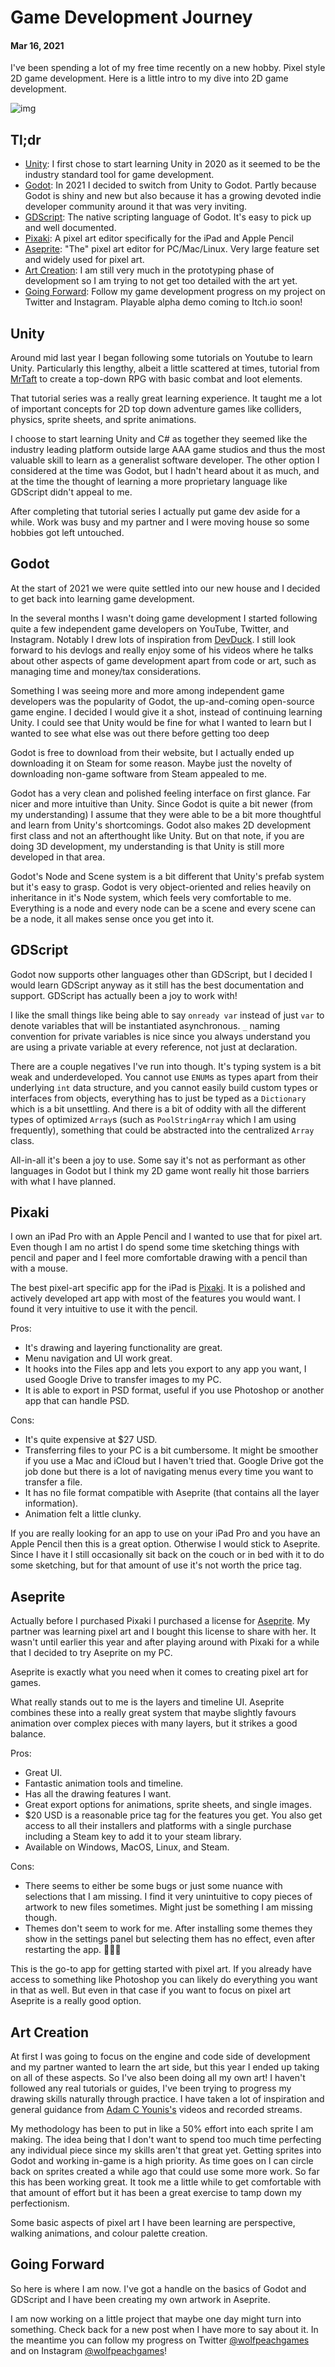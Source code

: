 # Game Development Journey
#### Mar 16, 2021

I've been spending a lot of my free time recently on a new hobby. Pixel style 2D game development. Here is a little intro to my dive into 2D game development.

![img](./unity-godot-title-card.jpg)

## Tl;dr
* [Unity](#unity): I first chose to start learning Unity in 2020 as it seemed to be the industry standard tool for game development.
* [Godot](#godot): In 2021 I decided to switch from Unity to Godot. Partly because Godot is shiny and new but also because it has a growing devoted indie developer community around it that was very inviting.
* [GDScript](#gdscript): The native scripting language of Godot. It's easy to pick up and well documented.
* [Pixaki](#pixaki): A pixel art editor specifically for the iPad and Apple Pencil
* [Aseprite](#aseprite): "The" pixel art editor for PC/Mac/Linux. Very large feature set and widely used for pixel art.
* [Art Creation](#art-creation): I am still very much in the prototyping phase of development so I am trying to not get too detailed with the art yet.
* [Going Forward](#going-forward): Follow my game development progress on my project on Twitter and Instagram. Playable alpha demo coming to Itch.io soon!

## Unity
Around mid last year I began following some tutorials on Youtube to learn Unity. Particularly this lengthy, albeit a little scattered at times, tutorial from [MrTaft](https://www.youtube.com/playlist?list=PL4vbr3u7UKWp0iM1WIfRjCDTI03u43Zfu) to create a top-down RPG with basic combat and loot elements.

That tutorial series was a really great learning experience. It taught me a lot of important concepts for 2D top down adventure games like colliders, physics, sprite sheets, and sprite animations.

I choose to start learning Unity and C# as together they seemed like the industry leading platform outside large AAA game studios and thus the most valuable skill to learn as a generalist software developer. The other option I considered at the time was Godot, but I hadn't heard about it as much, and at the time the thought of learning a more proprietary language like GDScript didn't appeal to me.

After completing that tutorial series I actually put game dev aside for a while. Work was busy and my partner and I were moving house so some hobbies got left untouched.

## Godot
At the start of 2021 we were quite settled into our new house and I decided to get back into learning game development.

In the several months I wasn't doing game development I started following quite a few independent game developers on YouTube, Twitter, and Instagram. Notably I drew lots of inspiration from [DevDuck](https://www.youtube.com/channel/UCKCTmact-90hXpV2ns8GSsA). I still look forward to his devlogs and really enjoy some of his videos where he talks about other aspects of game development apart from code or art, such as managing time and money/tax considerations.

Something I was seeing more and more among independent game developers was the popularity of Godot, the up-and-coming open-source game engine. I decided I would give it a shot, instead of continuing learning Unity. I could see that Unity would be fine for what I wanted to learn but I wanted to see what else was out there before getting too deep

Godot is free to download from their website, but I actually ended up downloading it on Steam for some reason. Maybe just the novelty of downloading non-game software from Steam appealed to me.

Godot has a very clean and polished feeling interface on first glance. Far nicer and more intuitive than Unity. Since Godot is quite a bit newer (from my understanding) I assume that they were able to be a bit more thoughtful and learn from Unity's shortcomings. Godot also makes 2D development first class and not an afterthought like Unity. But on that note, if you are doing 3D development, my understanding is that Unity is still more developed in that area.

Godot's Node and Scene system is a bit different that Unity's prefab system but it's easy to grasp. Godot is very object-oriented and relies heavily on inheritance in it's Node system, which feels very comfortable to me. Everything is a node and every node can be a scene and every scene can be a node, it all makes sense once you get into it.

## GDScript
Godot now supports other languages other than GDScript, but I decided I would learn GDScript anyway as it still has the best documentation and support. GDScript has actually been a joy to work with!

I like the small things like being able to say `onready var` instead of just `var` to denote variables that will be instantiated asynchronous. `_` naming convention for private variables is nice since you always understand you are using a private variable at every reference, not just at declaration.

There are a couple negatives I've run into though. It's typing system is a bit weak and underdeveloped. You cannot use `ENUM`s as types apart from their underlying `int` data structure, and you cannot easily build custom types or interfaces from objects, everything has to just be typed as a `Dictionary` which is a bit unsettling. And there is a bit of oddity with all the different types of optimized `Array`s (such as `PoolStringArray` which I am using frequently), something that could be abstracted into the centralized `Array` class.

All-in-all it's been a joy to use. Some say it's not as performant as other languages in Godot but I think my 2D game wont really hit those barriers with what I have planned.

## Pixaki
I own an iPad Pro with an Apple Pencil and I wanted to use that for pixel art. Even though I am no artist I do spend some time sketching things with pencil and paper and I feel more comfortable drawing with a pencil than with a mouse.

The best pixel-art specific app for the iPad is [Pixaki](https://pixaki.com/). It is a polished and actively developed art app with most of the features you would want. I found it very intuitive to use it with the pencil.

Pros:
* It's drawing and layering functionality are great.
* Menu navigation and UI work great.
* It hooks into the Files app and lets you export to any app you want, I used Google Drive to transfer images to my PC.
* It is able to export in PSD format, useful if you use Photoshop or another app that can handle PSD.

Cons:
* It's quite expensive at $27 USD.
* Transferring files to your PC is a bit cumbersome. It might be smoother if you use a Mac and iCloud but I haven't tried that. Google Drive got the job done but there is a lot of navigating menus every time you want to transfer a file.
* It has no file format compatible with Aseprite (that contains all the layer information).
* Animation felt a little clunky.

If you are really looking for an app to use on your iPad Pro and you have an Apple Pencil then this is a great option. Otherwise I would stick to Aseprite. Since I have it I still occasionally sit back on the couch or in bed with it to do some sketching, but for that amount of use it's not worth the price tag.

## Aseprite
Actually before I purchased Pixaki I purchased a license for [Aseprite](https://www.aseprite.org/). My partner was learning pixel art and I bought this license to share with her. It wasn't until earlier this year and after playing around with Pixaki for a while that I decided to try Aseprite on my PC.

Aseprite is exactly what you need when it comes to creating pixel art for games.

What really stands out to me is the layers and timeline UI. Aseprite combines these into a really great system that maybe slightly favours animation over complex pieces with many layers, but it strikes a good balance.

Pros:
* Great UI.
* Fantastic animation tools and timeline.
* Has all the drawing features I want.
* Great export options for animations, sprite sheets, and single images.
* $20 USD is a reasonable price tag for the features you get. You also get access to all their installers and platforms with a single purchase including a Steam key to add it to your steam library.
* Available on Windows, MacOS, Linux, and Steam.

Cons:
* There seems to either be some bugs or just some nuance with selections that I am missing. I find it very unintuitive to copy pieces of artwork to new files sometimes. Might just be something I am missing though.
* Themes don't seem to work for me. After installing some themes they show in the settings panel but selecting them has no effect, even after restarting the app. 🤷🏻‍♂️

This is the go-to app for getting started with pixel art. If you already have access to something like Photoshop you can likely do everything you want in that as well. But even in that case if you want to focus on pixel art Aseprite is a really good option.

## Art Creation
At first I was going to focus on the engine and code side of development and my partner wanted to learn the art side, but this year I ended up taking on all of these aspects. So I've also been doing all my own art! I haven't followed any real tutorials or guides, I've been trying to progress my drawing skills naturally through practice. I have taken a lot of inspiration and general guidance from [Adam C Younis's](https://www.youtube.com/channel/UC08QfQDLAd9D7aYPFgBUIng) videos and recorded streams.

My methodology has been to put in like a 50% effort into each sprite I am making. The idea being that I don't want to spend too much time perfecting any individual piece since my skills aren't that great yet. Getting sprites into Godot and working in-game is a high priority. As time goes on I can circle back on sprites created a while ago that could use some more work. So far this has been working great. It took me a little while to get comfortable with that amount of effort but it has been a great exercise to tamp down my perfectionism.

Some basic aspects of pixel art I have been learning are perspective, walking animations, and colour palette creation.

## Going Forward
So here is where I am now. I've got a handle on the basics of Godot and GDScript and I have been creating my own artwork in Aseprite.

I am now working on a little project that maybe one day might turn into something. Check back for a new post when I have more to say about it. In the meantime you can follow my progress on Twitter [@wolfpeachgames](https://twitter.com/WolfPeachGames) and on Instagram [@wolfpeachgames](https://www.instagram.com/wolfpeachgames/)!